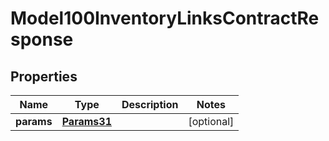 
# Model100InventoryLinksContractResponse

## Properties
Name | Type | Description | Notes
------------ | ------------- | ------------- | -------------
**params** | [**Params31**](Params31.md) |  |  [optional]




